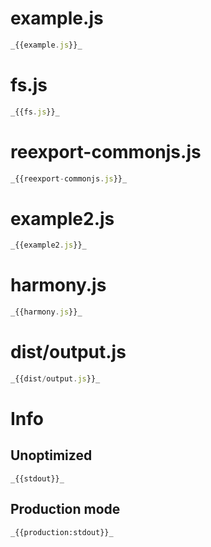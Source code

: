 # example.js

```javascript
_{{example.js}}_
```

# fs.js

```javascript
_{{fs.js}}_
```

# reexport-commonjs.js

```javascript
_{{reexport-commonjs.js}}_
```

# example2.js

```javascript
_{{example2.js}}_
```

# harmony.js

```javascript
_{{harmony.js}}_
```

# dist/output.js

```javascript
_{{dist/output.js}}_
```

# Info

## Unoptimized

```
_{{stdout}}_
```

## Production mode

```
_{{production:stdout}}_
```
